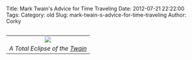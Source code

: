 Title: Mark Twain's Advice for Time Traveling
Date: 2012-07-21 22:22:00
Tags: 
Category: old
Slug: mark-twain-s-advice-for-time-traveling
Author: Corky

<table cellpadding="0" cellspacing="0" class="tr-caption-container" style="float: left; margin-right: 1em; text-align: left;"><tbody><tr><td style="text-align: center;"><a href="http://4.bp.blogspot.com/-OafC0u1AJuc/T-5yez07IqI/AAAAAAAAAYo/NswLGXdoMZY/s1600/twain_eclipse.jpeg" style="clear: left; margin-bottom: 1em; margin-left: auto; margin-right: auto;"><img border="0" src="http://4.bp.blogspot.com/-OafC0u1AJuc/T-5yez07IqI/AAAAAAAAAYo/NswLGXdoMZY/s320/twain_eclipse.jpeg" /></a></td></tr><tr><td class="tr-caption" style="text-align: center;"><i>A Total Eclipse of the <a href="http://en.wikipedia.org/wiki/File:Twain_in_Tesla%27s_Lab.jpg">Twain</a></i> </td></tr></tbody></table><div>
</div>

